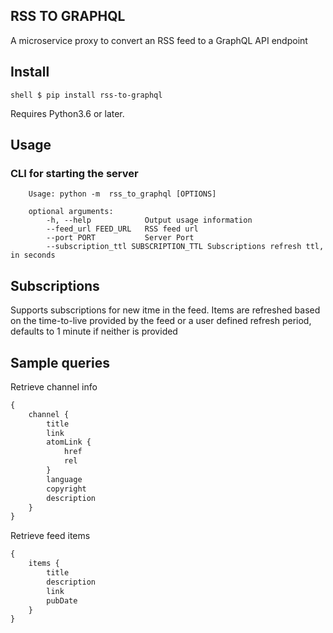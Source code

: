 ## RSS TO GRAPHQL

A microservice proxy to convert an RSS feed to a GraphQL API endpoint

## Install

`shell $ pip install rss-to-graphql `

Requires Python3.6 or later.

## Usage

### CLI for starting the server

```shell
    Usage: python -m  rss_to_graphql [OPTIONS]

    optional arguments:
        -h, --help            Output usage information
        --feed_url FEED_URL   RSS feed url
        --port PORT           Server Port
        --subscription_ttl SUBSCRIPTION_TTL Subscriptions refresh ttl, in seconds
```

## Subscriptions

Supports subscriptions for new itme in the feed. Items are refreshed based on the time-to-live provided by the feed or a user defined refresh period, defaults to 1 minute if neither is provided

## Sample queries

Retrieve channel info

```graphql
{
    channel {
        title
        link
        atomLink {
            href
            rel
        }
        language
        copyright
        description
    }
}
```

Retrieve feed items

```graphql
{
    items {
        title
        description
        link
        pubDate
    }
}
```
